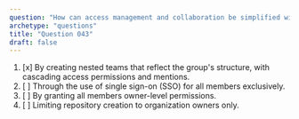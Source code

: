 ```yaml
---
question: "How can access management and collaboration be simplified within a GitHub organization?"
archetype: "questions"
title: "Question 043"
draft: false
---
```


1. [x] By creating nested teams that reflect the group's structure, with cascading access permissions and mentions.
1. [ ] Through the use of single sign-on (SSO) for all members exclusively.
1. [ ] By granting all members owner-level permissions.
1. [ ] Limiting repository creation to organization owners only.
